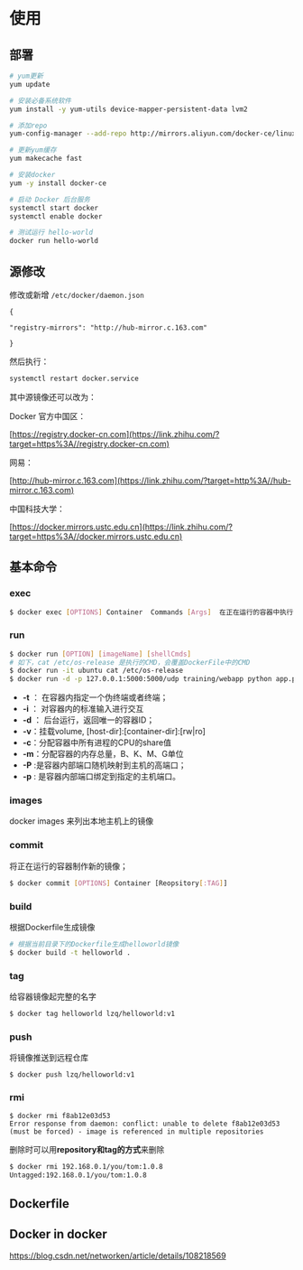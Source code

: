 # 使用

## 部署

```bash
# yum更新
yum update

# 安装必备系统软件
yum install -y yum-utils device-mapper-persistent-data lvm2

# 添加repo
yum-config-manager --add-repo http://mirrors.aliyun.com/docker-ce/linux/centos/docker-ce.repo

# 更新yum缓存
yum makecache fast

# 安装docker
yum -y install docker-ce

# 启动 Docker 后台服务
systemctl start docker
systemctl enable docker

# 测试运行 hello-world
docker run hello-world
```



## 源修改

修改或新增 `/etc/docker/daemon.json`

```text
{

"registry-mirrors": "http://hub-mirror.c.163.com"

}
```

然后执行：

```bash
systemctl restart docker.service
```

其中源镜像还可以改为：

Docker 官方中国区：

[https://registry.docker-cn.com](https://link.zhihu.com/?target=https%3A//registry.docker-cn.com)

网易：

[http://hub-mirror.c.163.com](https://link.zhihu.com/?target=http%3A//hub-mirror.c.163.com)

中国科技大学：

[https://docker.mirrors.ustc.edu.cn](https://link.zhihu.com/?target=https%3A//docker.mirrors.ustc.edu.cn)



## 基本命令

### exec

```bash
$ docker exec [OPTIONS] Container  Commands [Args]  在正在运行的容器中执行命令
```

### run

```bash
$ docker run [OPTION] [imageName] [shellCmds]
# 如下，cat /etc/os-release 是执行的CMD，会覆盖DockerFile中的CMD
$ docker run -it ubuntu cat /etc/os-release
$ docker run -d -p 127.0.0.1:5000:5000/udp training/webapp python app.py
```

- **-t** ： 在容器内指定一个伪终端或者终端；  
- **-i** ： 对容器内的标准输入进行交互
- **-d** ： 后台运行，返回唯一的容器ID；     
- **-v**：挂载volume,     [host-dir]:[container-dir]:[rw|ro]
- **-c**：分配容器中所有进程的CPU的share值  
- **-m**：分配容器的内存总量，B、K、M、G单位
- **-P** :是容器内部端口随机映射到主机的高端口；    
- **-p** : 是容器内部端口绑定到指定的主机端口。

### images

docker images 来列出本地主机上的镜像

### commit

将正在运行的容器制作新的镜像；

```bash
$ docker commit [OPTIONS] Container [Reopsitory[:TAG]]
```

### build

根据Dockerfile生成镜像

```bash
# 根据当前目录下的Dockerfile生成helloworld镜像
$ docker build -t helloworld .
```

### tag

给容器镜像起完整的名字

```bash
$ docker tag helloworld lzq/helloworld:v1
```

### push

将镜像推送到远程仓库

```
$ docker push lzq/helloworld:v1
```



### rmi

```shell
$ docker rmi f8ab12e03d53
Error response from daemon: conflict: unable to delete f8ab12e03d53 (must be forced) - image is referenced in multiple repositories
```

删除时可以用**repository和tag的方式**来删除

```bash
$ docker rmi 192.168.0.1/you/tom:1.0.8
Untagged:192.168.0.1/you/tom:1.0.8
```



## Dockerfile





## Docker in docker

https://blog.csdn.net/networken/article/details/108218569
